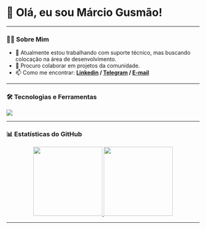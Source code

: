 # 👋 Olá, eu sou Márcio Gusmão!

---

### 👨‍💻 Sobre Mim

- 🔭 Atualmente estou trabalhando com suporte técnico, mas buscando colocação na área de desenvolvimento.
- 👯 Procuro colaborar em projetos da comunidade.
- 📫 Como me encontrar: **<a href="https://www.linkedin.com/in/marciogusmao/">Linkedin</a> / <a href="https://www.t.me/sirmarcius">Telegram</a> / <a href="mailto:marciogusmao@msn.com">E-mail</a>**

---

### 🛠️ Tecnologias e Ferramentas

<p align="left">
  <a href="https://skillicons.dev">
    <img src="https://skillicons.dev/icons?i=java,spring,kotlin,cs,python,mysql,postgres,git,github,docker,linux,vscode,idea,androidstudio,notion" />
  </a>
</p>
  
---

### 📊 Estatísticas do GitHub

<p align="center">
  <a href="https://github.com/sirmarciusx">
    <img height="180em" src="https://github-readme-stats.vercel.app/api?username=sirmarciusx&show_icons=true&theme=dracula&include_all_commits=true&count_private=true"/>
    <img height="180em" src="https://github-readme-stats.vercel.app/api/top-langs/?username=sirmarciusx&layout=compact&langs_count=7&theme=dracula"/>
  </a>
</p>

---
